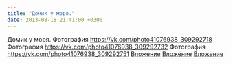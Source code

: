 ```yaml
---
title: "Домик у моря."
date: 2013-08-18 21:41:00 +0300
---
```


Домик у моря.
Фотография
<a class="vk-attach" href="https://vk.com/photo41076938_309292718">https://vk.com/photo41076938_309292718</a>
Фотография
<a class="vk-attach" href="https://vk.com/photo41076938_309292732">https://vk.com/photo41076938_309292732</a>
Фотография
<a class="vk-attach" href="https://vk.com/photo41076938_309292751">https://vk.com/photo41076938_309292751</a>
<a class="vk-attach" href="https://vk.com/photo41076938_309292718">Вложение</a>
<a class="vk-attach" href="https://vk.com/photo41076938_309292732">Вложение</a>
<a class="vk-attach" href="https://vk.com/photo41076938_309292751">Вложение</a>
